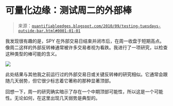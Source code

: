 <!--yml

分类：未分类

日期：2024-05-18 12:54:17

-->

# 可量化边缘：测试周二的外部棒

> 来源：[`quantifiableedges.blogspot.com/2010/09/testing-tuesdays-outside-bar.html#0001-01-01`](http://quantifiableedges.blogspot.com/2010/09/testing-tuesdays-outside-bar.html#0001-01-01)

我发现很有趣的是，SPY 在外部交易日结束并闭市后，在周一收盘于短期高点。像周二这样的外部反转棒通常被许多交易者视为看跌。我进行了一项研究，以检查这种类型的棒可能的含义。

![](https://blogger.googleusercontent.com/img/b/R29vZ2xl/AVvXsEh6mAGG4MxU68OzeBCRrrdQvgOVgL8HTbRa7mn9MBPz5w6yUtLUmWRHP0VcawzUqMzhkCsBWt_gteI9ryT1TTUG3UI-ZzFd3bL1yJWSKy8ofwCdiTSZTABjEaMP4gZw2cECt5sLAbIsX7K6/s1600/2010-09-15.png)

此处结果与其他我之前运行过的外部交易日或关键反转棒的研究相似。它通常会跟随几天弱势，但它很少标志着它著称的那种显著顶部。

回想一下，周一的研究确实暗示了存在一个中期顶部可能性，所以这是一个可能性。无论如何，在这里出现几天弱势是典型的。
